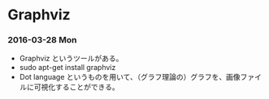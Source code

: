 # Graphviz

### 2016-03-28 Mon

- Graphviz というツールがある。
- sudo apt-get install graphviz
- Dot language というものを用いて、（グラフ理論の）グラフを、画像ファイルに可視化することができる。
